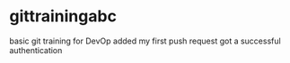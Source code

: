 # gittrainingabc
basic git training  for DevOp
added my first push request
got a successful authentication